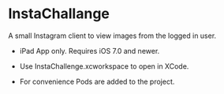 InstaChallange
==============

A small Instagram client to view images from the logged in user.

* iPad App only. Requires iOS 7.0 and newer.

* Use InstaChallenge.xcworkspace to open in XCode.

* For convenience Pods are added to the project.

